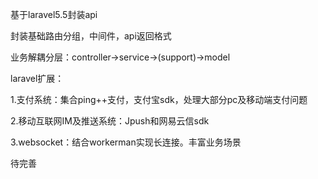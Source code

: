 
基于laravel5.5封装api

封装基础路由分组，中间件，api返回格式

业务解耦分层：controller->service->(support)->model

laravel扩展：

1.支付系统：集合ping++支付，支付宝sdk，处理大部分pc及移动端支付问题

2.移动互联网IM及推送系统：Jpush和网易云信sdk

3.websocket：结合workerman实现长连接。丰富业务场景

待完善

